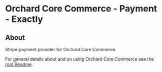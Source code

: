 # Orchard Core Commerce - Payment - Exactly

## About

Stripe payment provider for Orchard Core Commerce.

For general details about and on using Orchard Core Commerce see the [root Readme](../../../Readme.md).
